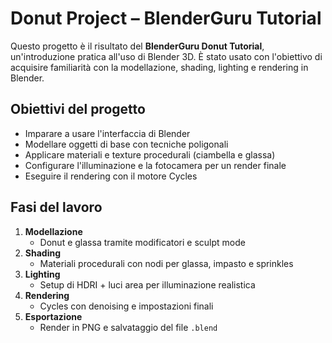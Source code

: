 # Donut Project – BlenderGuru Tutorial 

Questo progetto è il risultato del **BlenderGuru Donut Tutorial**, un'introduzione pratica all'uso di Blender 3D. È stato usato
con l'obiettivo di acquisire familiarità con la modellazione, shading, lighting e rendering in Blender.

##  Obiettivi del progetto

- Imparare a usare l'interfaccia di Blender
- Modellare oggetti di base con tecniche poligonali
- Applicare materiali e texture procedurali (ciambella e glassa)
- Configurare l'illuminazione e la fotocamera per un render finale
- Eseguire il rendering con il motore Cycles

##  Fasi del lavoro

1. **Modellazione**
   - Donut e glassa tramite modificatori e sculpt mode
2. **Shading**
   - Materiali procedurali con nodi per glassa, impasto e sprinkles
3. **Lighting**
   - Setup di HDRI + luci area per illuminazione realistica
4. **Rendering**
   - Cycles con denoising e impostazioni finali
5. **Esportazione**
   - Render in PNG e salvataggio del file `.blend`
